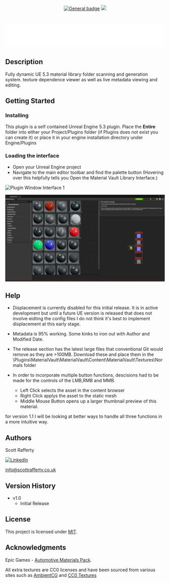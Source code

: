  </a><p align=center>[![General badge](https://img.shields.io/badge/Large&nbsp;Textile&nbsp;Normals-v1.0-<COLOR>.svg)](https://github.com/ScottRaffertyCG/MaterialVault/releases/tag/production/)
<a href="LICENSE.md"><img src="https://img.shields.io/badge/License-MIT-blue.svg"></a>

# ![Logo](Logo_materialVault_v002.png)

## Description

Fully dynamic UE 5.3 material library folder scanning and generation system. texture dependence viewer as well as live metadata viewing and editing. 

## Getting Started

### Installing

This plugin is a self contained Unreal Engine 5.3 plugin. Place the **Entire** folder into either your Project/Plugins folder (if Plugins does not exist you can create it) or place it in your engine installation directory under Engine/Plugins

### Loading the interface

* Open your Unreal Engine project
* Navigate to the main editor toolbar and find the palette button (Hovering over this helpfully tells you Open the Material Vault Library Interface.)

 ![Plugin Window Interface 1](MV_Load.gif)

 ![Plugin Window Interface 2](PluginThumbnail.png)

## Help

* Displacement is currently disabled for this initial release. It is in active development but until a future UE version is released that does not involve eidting the config files I do not think it's best to implement displacement at this early stage. 

* Metadata is 95% working. Some kinks to iron out with Author and Modified Date.

* The release section has the latest large files that conventional Git would remove as they are >100MB. Download these and place them in the 
\Plugins\MaterialVault\MaterialVault\Content\MaterialVault\Textures\Normals folder

* In order to incorporate multiple button functions, descisions had to be made for the controls of the LMB,RMB and MMB.
	* Left Click selects the asset in the content browser
	* Right Click applys the asset to the static mesh
	* Middle Mouse Button opens up a larger thumbnail preview of this material. 

for version 1.1 I will be looking at better ways to handle all three functions in a more intuitive way.

## Authors


Scott Rafferty

[![LinkedIn](https://img.shields.io/badge/linkedin-%230077B5.svg?style=for-the-badge&logo=linkedin&logoColor=white)](https://www.linkedin.com/in/scott-rafferty/)


info@scottrafferty.co.uk

## Version History

* v1.0
    * Initial Release

## License

This project is licensed under [MIT](LICENSE.md).

## Acknowledgments

Epic Games - [Automotive Materials Pack](https://www.unrealengine.com/id/login/api/login?client_id=43e2dea89b054198a703f6199bee6d5b&redirect_uri=https%3A%2F%2Fwww.unrealengine.com%2Fmarketplace%2Fen-US%2Fproduct%2Fautomotive-material-pack%3FsessionInvalidated%3Dtrue&prompt=pass_through). 

All extra textures are CC0 licenses and have been sourced from various sites such as [AmbientCG](https://ambientcg.com/) and [CC0 Textures](https://cc0-textures.com/)
